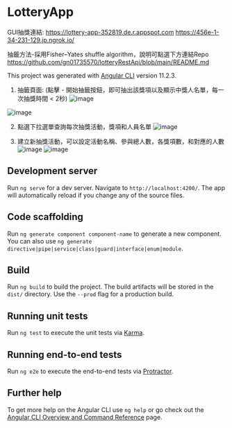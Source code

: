 # LotteryApp
GUI抽獎連結: 
https://lottery-app-352819.de.r.appspot.com
https://456e-1-34-231-129.jp.ngrok.io/



抽籤方法-採用Fisher–Yates shuffle algorithm，說明可點選下方連結Repo
https://github.com/gn01735570/lotteryRestApi/blob/main/README.md


This project was generated with [Angular CLI](https://github.com/angular/angular-cli) version 11.2.3.
1. 抽籤頁面: (點擊 - 開始抽籤按鈕，即可抽出該獎項以及顯示中獎人名單，每一次抽獎時間 < 2秒)
![image](https://user-images.githubusercontent.com/72732535/172467872-00c3a37a-c3f0-4f03-9313-0cc22a915a48.png)

![image](https://user-images.githubusercontent.com/72732535/172468734-fcaaadcb-e107-4843-94ab-984cf25dc3bc.png)


2. 點選下拉選單查詢每次抽獎活動，獎項和人員名單
![image](https://user-images.githubusercontent.com/72732535/172468834-b8c51da4-38ff-44ae-8aaa-bc6b7442e22f.png)


3. 建立新抽獎活動，可以設定活動名稱、參與總人數，各獎項數，和對應的人數
![image](https://user-images.githubusercontent.com/72732535/172468898-75ba76c5-5c79-41eb-8d72-78288e3d2351.png)
![image](https://user-images.githubusercontent.com/72732535/172468950-5c994544-2478-4a7e-b55c-8f7b79ebdc4c.png)



## Development server

Run `ng serve` for a dev server. Navigate to `http://localhost:4200/`. The app will automatically reload if you change any of the source files.

## Code scaffolding

Run `ng generate component component-name` to generate a new component. You can also use `ng generate directive|pipe|service|class|guard|interface|enum|module`.

## Build

Run `ng build` to build the project. The build artifacts will be stored in the `dist/` directory. Use the `--prod` flag for a production build.

## Running unit tests

Run `ng test` to execute the unit tests via [Karma](https://karma-runner.github.io).

## Running end-to-end tests

Run `ng e2e` to execute the end-to-end tests via [Protractor](http://www.protractortest.org/).

## Further help

To get more help on the Angular CLI use `ng help` or go check out the [Angular CLI Overview and Command Reference](https://angular.io/cli) page.
